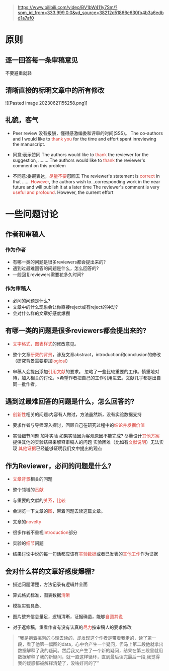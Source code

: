 >https://www.bilibili.com/video/BV1bW411y7Sm/?spm_id_from=333.999.0.0&vd_source=38212d51866e630fb4b3a6edbd1a7af0

# 原则
## 逐一回答每一条审稿意见
不要避重就轻

## 清晰直接的标明文章中的所有修改
![[Pasted image 20230621155258.png]]

## 礼貌，客气
- Peer review 没有报酬，懂得感激编委和评审的时间(SSS)。
	The co-authors and I would like to <font color="#d83931">thank you</font> for the time and effort spent inreviewing the manuscript.

- 同意:表示赞同
	The authors would like to <font color="#d83931">thank</font> the reviewer for the suggestion, ........
	The authors would like to <font color="#d83931">thank</font> the reviewer's comment on this problem

- 不同意:委婉表达，<font color="#d83931">尽量不要</font>怼回去
	The reviewer's statement is <font color="#d83931">correct</font> in that ...... <font color="#d83931">However</font>, the authors wish to...corresponding work in the near future and will publish it at a later time
	The reviewer's comment is very <font color="#d83931">useful and profound</font>. However, the current effort

# 一些问题讨论

## 作者和审稿人
### 作为作者
- 有哪一类的问题是很多reviewers都会提出来的?
- 遇到过最难回答的问题是什么，怎么回答的?
- —般回复reviewers需要花多久时间?
### 作为审稿人
- 必问的问题是什么?
- 文章中的什么现象会让你直接reject或有reject的冲动?
- 会对什么样的文章好感度爆棚

## 有哪一类的问题是很多reviewers都会提出来的?

- <font color="#d83931">文字格式，图表样式</font>的修改意见。
- 整个文章<font color="#d83931">研究的背景</font>，涉及文章abstract，introduction和conclusion的修改
（研究背景需要更加<font color="#d83931">logical</font>）

- 审稿人会提出添加<font color="#d83931">引用文献</font>的要求。
	忽略了一些比较重要的工作。慎重地对待，加入相关的讨论。>希望作者把自己的工作引用进去。文献几乎都是出自同一批作者。


## 遇到过最难回答的问题是什么，怎么回答的?

- <font color="#d83931">创新性</font>相关的问题:内容有人做过，方法虽然新，没有实验数据支持
- 要求作者与导师深入探讨，回顾自己在研究过程中的<font color="#d83931">结论并发掘价值</font>

- 实验细节问题
 加补实验
  如果实验因为客观原因不能完成?
	尽量设计<font color="#d83931">其他方案</font>提供其他的实验结果来解释审稿人的问题
	 实验困难（比如有<font color="#d83931">文献说明</font>）无法实现
	<font color="#d83931">其他证据</font>已经能够证明我们文中提出的观点

## 作为Reviewer，必问的问题是什么?

- <font color="#d83931">文章背景</font>相关的问题
- 整个领域的<font color="#d83931">贡献</font>
- 与重要的文献的<font color="#d83931">关系，比较</font>

- 会浏览一下文章的<font color="#d83931">图</font>，带着问题去读这篇文章。
- 文章的<font color="#d83931">novelty</font>
- 很多作者不重视<font color="#d83931">introduction</font>部分
- 实验的<font color="#d83931">细节</font>问题
- 结果讨论中说的每一句话都应该有<font color="#d83931">实验数据</font>或者已发表的<font color="#d83931">其他工作</font>作为证据

## 会对什么样的文章好感度爆棚?

- 描述问题清楚，方法记录有逻辑并全面
- 算式格式标准，图表数据<font color="#d83931">清晰</font>
- 模拟实验具备、

- 图片整齐信息量足，逻辑清晰，证据确凿，能够<font color="#d83931">自圆其说</font>
- 对于返修稿，重看作者有没有认真的<font color="#d83931">尽力</font>按审稿人的要求修改

>“我是抱着挑刺的心理去读的，却发现这个作者是带着我走的，读了第一段，看了他第一幅图的data，心中会产生一个疑问，但马上第二段他就拿出数据解释了我的疑问。然后我又产生了一个新的疑问，结果在第三段里就用数据解释了我的新疑问，就一直这样循环，直到最后读完最后一段,我觉得我的疑惑都被解释清楚了，没啥好问的了”










